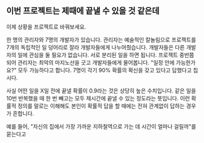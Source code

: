 ## 이번 프로젝트는 제때에 끝낼 수 있을 것 같은데
이제 상황을 프로젝트로 바꿔보세요.

한 명의 관리자와 7명의 개발자가 있습니다. 관리자는 예술적인 칼놀림으로 프로젝트를 7개의 독립적인 일 덩어리로 잘라 개발자들에게 나누어줬습니다. 개발자들은 다른 개발자의 일에 관심을 둘 필요가 없습니다. 서로 분리된 일을 하면 됩니다. 프로젝트 중반쯤 되어 관리자는 최악의 마지노선을 긋고 개발자들에게 물어봅니다. "일정 안에 가능한가요?" 모두 가능하다고 합니다. 7명이 각기 90% 확률의 확신을 갖고 있다고 답했다고 칩시다.

사실 어떤 일을 X일 전에 끝낼 확률이 0.9라는 것은 상당히 높은 수치입니다. 같은 일을 10번 반복했을 때 한 번 빼고는 모두 제시간에 끝낼 수 있는 정도라는 뜻입니다. 이런 확률적 정의를 말로는 이해해도 본인이 확률적 답을 할 때에는 전혀 관계없이 답하는 경우가 흔합니다.

예를 들어, "자신의 집에서 가장 가까운 지하철역으로 가는 데 시간이 얼마나 걸릴까"를 묻는다고 